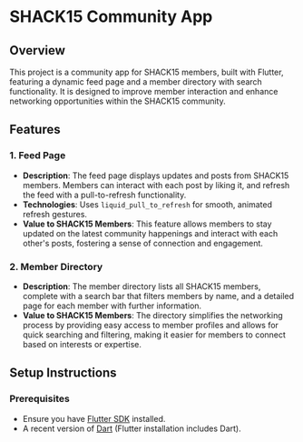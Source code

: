 # SHACK15 Community App

## Overview
This project is a community app for SHACK15 members, built with Flutter, featuring a dynamic feed page and a member directory with search functionality. It is designed to improve member interaction and enhance networking opportunities within the SHACK15 community.

## Features

### 1. Feed Page
- **Description**: The feed page displays updates and posts from SHACK15 members. Members can interact with each post by liking it, and refresh the feed with a pull-to-refresh functionality.
- **Technologies**: Uses `liquid_pull_to_refresh` for smooth, animated refresh gestures.
- **Value to SHACK15 Members**: This feature allows members to stay updated on the latest community happenings and interact with each other's posts, fostering a sense of connection and engagement.

### 2. Member Directory
- **Description**: The member directory lists all SHACK15 members, complete with a search bar that filters members by name, and a detailed page for each member with further information.
- **Value to SHACK15 Members**: The directory simplifies the networking process by providing easy access to member profiles and allows for quick searching and filtering, making it easier for members to connect based on interests or expertise.

## Setup Instructions

### Prerequisites
- Ensure you have [Flutter SDK](https://flutter.dev/docs/get-started/install) installed.
- A recent version of [Dart](https://dart.dev/get-dart) (Flutter installation includes Dart).


